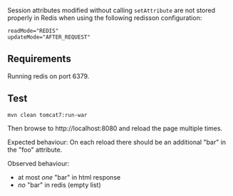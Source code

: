 Session attributes modified without calling `setAttribute` are not stored properly in Redis 
when using the following redisson configuration:

    readMode="REDIS"
    updateMode="AFTER_REQUEST"

Requirements
------------

Running redis on port 6379.

Test
----

    mvn clean tomcat7:run-war
    
Then browse to http://localhost:8080 and reload the page multiple times. 

Expected behaviour: On each reload there should be an additional "bar" in the "foo" attribute.

Observed behaviour:

* at most _one_ "bar" in html response
* _no_ "bar" in redis (empty list)